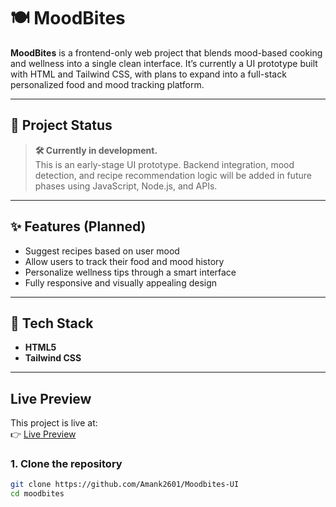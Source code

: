 # 🍽️ MoodBites

**MoodBites** is a frontend-only web project that blends mood-based cooking and wellness into a single clean interface. It’s currently a UI prototype built with HTML and Tailwind CSS, with plans to expand into a full-stack personalized food and mood tracking platform.

---

## 📌 Project Status

> **🛠️ Currently in development.**  
This is an early-stage UI prototype. Backend integration, mood detection, and recipe recommendation logic will be added in future phases using JavaScript, Node.js, and APIs.

---

## ✨ Features (Planned)

- Suggest recipes based on user mood  
- Allow users to track their food and mood history  
- Personalize wellness tips through a smart interface  
- Fully responsive and visually appealing design

---

## 🎨 Tech Stack

- **HTML5**
- **Tailwind CSS**

---

## Live Preview

This project is live at:  
👉 [Live Preview](https://amank2601.github.io/Moodbites-UI/)

### 1. Clone the repository
```bash
git clone https://github.com/Amank2601/Moodbites-UI
cd moodbites
